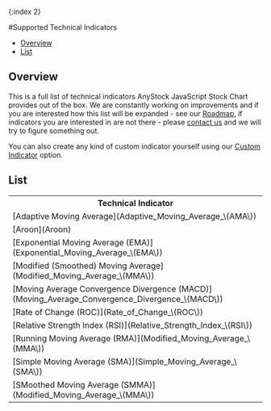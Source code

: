 {:index 2}

#Supported Technical Indicators

* [Overview](#overview)
* [List](#List)

## Overview

This is a full list of technical indicators AnyStock JavaScript Stock Chart provides out of the box. We are constantly working on improvements and if you are interested how this list will be expanded - see our [Roadmap](http://www.anychart.com/products/anystock/roadmap/), if indicators you are interested in are not there - please [contact us](http://www.anychart.com/support/) and we will try to figure something out.

You can also create any kind of custom indicator yourself using our [Custom Indicator](Custom_Indicators) option.

## List

<table>
	<tbody>
		<tr>
			<th>Technical Indicator</th>
		</tr>
		<tr>
			<td>[Adaptive Moving Average](Adaptive_Moving_Average_\(AMA\))</td>
		</tr>
		<tr>
			<td>[Aroon](Aroon)</td>
		</tr>
		<tr>
			<td>[Exponential Moving Average (EMA)](Exponential_Moving_Average_\(EMA\))</td>
		</tr>		
		<tr>
			<td>[Modified (Smoothed) Moving Average](Modified_Moving_Average_\(MMA\))</td>
		</tr>
		<tr>
			<td>[Moving Average Convergence Divergence (MACD)](Moving_Average_Convergence_Divergence_\(MACD\))</td>
		</tr>		
		<tr>
			<td>[Rate of Change (ROC)](Rate_of_Change_\(ROC\))</td>
		</tr>
		<tr>
			<td>[Relative Strength Index (RSI)](Relative_Strength_Index_\(RSI\))</td>
		</tr>
		<tr>
			<td>[Running Moving Average (RMA)](Modified_Moving_Average_\(MMA\))</td>
		</tr>		
		<tr>
			<td>[Simple Moving Average (SMA)](Simple_Moving_Average_\(SMA\))</td>
		</tr>	
		<tr>
			<td>[SMoothed Moving Average (SMMA)](Modified_Moving_Average_\(MMA\))</td>
		</tr>				
	</tbody>
</table>

